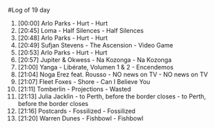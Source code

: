 #Log of 19 day

1. [00:00] Arlo Parks - Hurt - Hurt
1. [20:45] Loma - Half Silences - Half Silences
1. [20:48] Arlo Parks - Hurt - Hurt
1. [20:49] Sufjan Stevens - The Ascension - Video Game
1. [20:53] Arlo Parks - Hurt - Hurt
1. [20:57] Jupiter & Okwess - Na Kozonga - Na Kozonga
1. [21:00] Yanga - Libérate, Volumen 1 & 2 - Encendemos
1. [21:04] Noga Erez feat. Rousso - NO news on TV - NO news on TV
1. [21:07] Fleet Foxes - Shore - Can I Believe You
1. [21:11] Tomberlin - Projections - Wasted
1. [21:13] Julia Jacklin - to Perth, before the border closes - to Perth, before the border closes
1. [21:16] Postcards - Fossilized - Fossilized
1. [21:20] Warren Dunes - Fishbowl - Fishbowl

